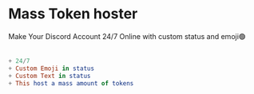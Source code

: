 # Mass Token hoster
Make Your Discord Account 24/7 Online with custom status and emoji🟢

```elm

+ 24/7
+ Custom Emoji in status
+ Custom Text in status
+ This host a mass amount of tokens

```
